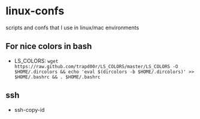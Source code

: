# linux-confs
scripts and confs that I use in linux/mac environments

## For nice colors in bash
* LS_COLORS: `wget https://raw.github.com/trapd00r/LS_COLORS/master/LS_COLORS -O $HOME/.dircolors && echo 'eval $(dircolors -b $HOME/.dircolors)' >> $HOME/.bashrc && . $HOME/.bashrc`

## ssh
*  ssh-copy-id <remote-server>
